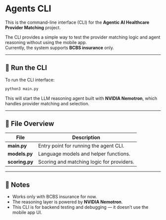 # Agents CLI

This is the command-line interface (CLI) for the **Agentic AI Healthcare Provider Matching** project.

The CLI provides a simple way to test the provider matching logic and agent reasoning without using the mobile app.  
Currently, the system supports **BCBS insurance** only.

---

## 🚀 Run the CLI

To run the CLI interface:
```bash
python3 main.py
```

This will start the LLM reasoning agent built with **NVIDIA Nemotron**, which handles provider matching and selection.

---

## 🧩 File Overview

| File | Description |
|------|--------------|
| **main.py** | Entry point for running the agent CLI. |
| **models.py** | Language models and helper functions. |
| **scoring.py** | Scoring and matching logic for providers. |
---

## 🧠 Notes
- Works only with BCBS insurance for now.
- The reasoning layer is powered by **NVIDIA Nemotron**.
- This CLI is for backend testing and debugging — it doesn’t use the mobile app UI.
